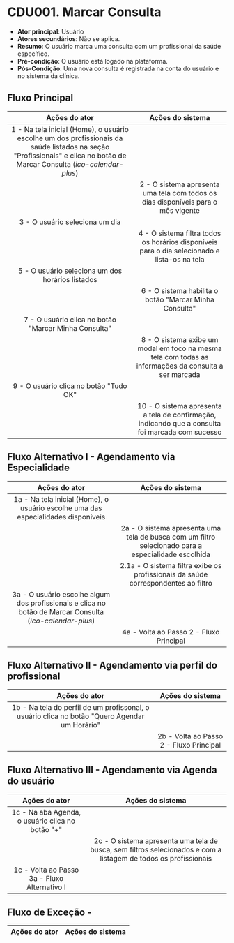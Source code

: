 # CDU001. Marcar Consulta

- **Ator principal**: Usuário
- **Atores secundários**: Não se aplica.
- **Resumo**: O usuário marca uma consulta com um profissional da saúde específico.
- **Pré-condição**: O usuário está logado na plataforma.
- **Pós-Condição**: Uma nova consulta é registrada na conta do usuário e no sistema da clínica.

## Fluxo Principal
| Ações do ator | Ações do sistema |
| :-----------------: | :-----------------: | 
| 1 - Na tela inicial (Home), o usuário escolhe um dos profissionais da saúde listados na seção "Profissionais" e clica no botão de Marcar Consulta (_ico-calendar-plus_) | |  
| | 2 - O sistema apresenta uma tela com todos os dias disponíveis para o mês vigente |
| 3 - O usuário seleciona um dia | | 
| | 4 - O sistema filtra todos os horários disponíveis para o dia selecionado e lista-os na tela | 
| 5 - O usuário seleciona um dos horários listados | | 
| | 6 - O sistema habilita o botão "Marcar Minha Consulta" | 
| 7 - O usuário clica no botão "Marcar Minha Consulta" | | 
| | 8 - O sistema exibe um modal em foco na mesma tela com todas as informações da consulta a ser marcada | 
| 9 - O usuário clica no botão "Tudo OK" | | 
| | 10 - O sistema apresenta a tela de confirmação, indicando que a consulta foi marcada com sucesso |

## Fluxo Alternativo I - Agendamento via Especialidade
| Ações do ator | Ações do sistema |
| :-----------------: | :-----------------: | 
| 1a - Na tela inicial (Home), o usuário escolhe uma das especialidades disponíveis | |
| | 2a - O sistema apresenta uma tela de busca com um filtro selecionado para a especialidade escolhida |
| | 2.1a - O sistema filtra exibe os profissionais da saúde correspondentes ao filtro |
| 3a - O usuário escolhe algum dos profissionais e clica no botão de Marcar Consulta (_ico-calendar-plus_) | |
| | 4a - Volta ao Passo 2 - Fluxo Principal |

## Fluxo Alternativo II - Agendamento via perfil do profissional
| Ações do ator | Ações do sistema |
| :-----------------: | :-----------------: | 
| 1b - Na tela do perfil de um profissonal, o usuário clica no botão "Quero Agendar um Horário" | |
| | 2b - Volta ao Passo 2 - Fluxo Principal |

## Fluxo Alternativo III - Agendamento via Agenda do usuário
| Ações do ator | Ações do sistema |
| :-----------------: | :-----------------: |
| 1c - Na aba Agenda, o usuário clica no botão "+" | |
| | 2c - O sistema apresenta uma tela de busca, sem filtros selecionados e com a listagem de todos os profissionais |
| 1c - Volta ao Passo 3a - Fluxo Alternativo I | |

## Fluxo de Exceção - 
| Ações do ator | Ações do sistema |
| :-----------------: | :-----------------: | 
